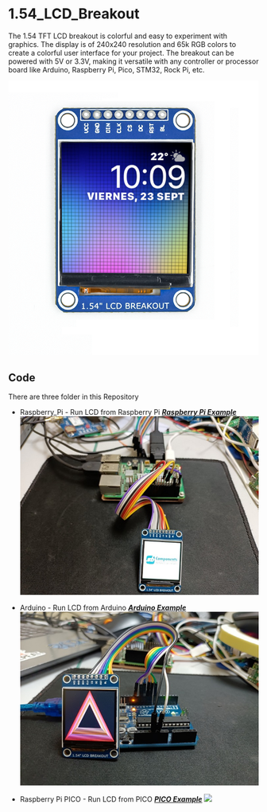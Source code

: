 # 1.54_LCD_Breakout

The 1.54 TFT LCD breakout is colorful and easy to experiment with graphics. The display is of 240x240 resolution and 65k RGB colors to create a colorful user interface for your project. The breakout can be powered with 5V or 3.3V, making it versatile with any controller or processor board like Arduino, Raspberry Pi, Pico, STM32, Rock Pi, etc.

<img src = "https://github.com/sbcshop/1.54_LCD_Breakout_Software/blob/main/Images/img.png"/>

## Code
There are three folder in this Repository
  * Raspberry_Pi - Run LCD from Raspberry Pi ***[Raspberry Pi Example](https://github.com/sbcshop/1.54_LCD_Breakout_Software/tree/main/Raspberry_Pi)***
    <img src = "https://github.com/sbcshop/1.54_LCD_Breakout_Software/blob/main/Images/img1.jpg"/>
    
  * Arduino       - Run LCD from Arduino ***[Arduino Example](https://github.com/sbcshop/1.54_LCD_Breakout_Software/tree/main/Arduino)***
    <img src = "https://github.com/sbcshop/1.54_LCD_Breakout_Software/blob/main/Images/img3.jpg"/>
   
  * Raspberry Pi PICO - Run LCD from PICO  ***[PICO Example](https://github.com/sbcshop/1.54_LCD_Breakout_Software/tree/main/Raspberry%20Pi%20PICO)*** 
    <img src = "https://github.com/sbcshop/1.54_LCD_Breakout_Software/blob/main/Images/img4.jpg"/>
